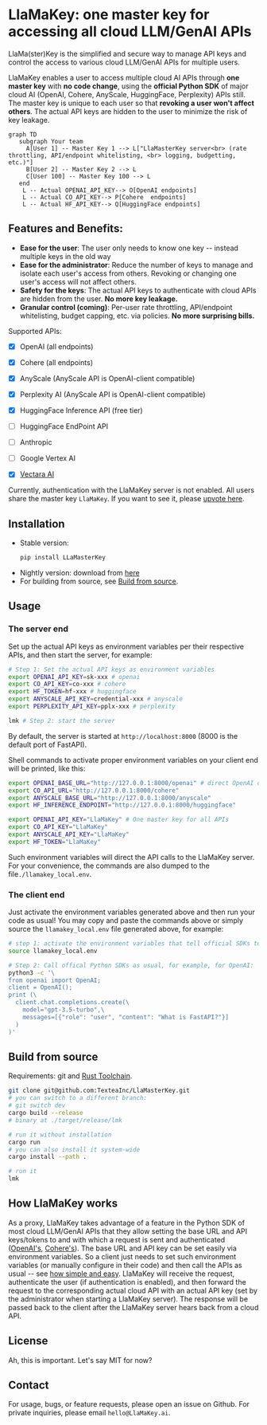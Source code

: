 # LlaMaKey: one master key for accessing all cloud LLM/GenAI APIs

LlaMa(ster)Key is the simplified and secure way to manage API keys and control the access to various cloud LLM/GenAI APIs for multiple users. 

LlaMaKey enables a user to access multiple cloud AI APIs through **one master key** with **no code change**, using the **official Python SDK** of major cloud AI (OpenAI, Cohere, AnyScale, HuggingFace, Perplexity) APIs still. The master key is unique to each user so that **revoking a user won't affect others**. The actual API keys are hidden to the user to minimize the risk of key leakage. 

```mermaid
graph TD
   subgraph Your team
     A[User 1] -- Master Key 1 --> L["LlaMasterKey server<br> (rate throttling, API/endpoint whitelisting, <br> logging, budgetting, etc.)"]
     B[User 2] -- Master Key 2 --> L
     C[User 100] -- Master Key 100 --> L
   end
    L -- Actual OPENAI_API_KEY--> O[OpenAI endpoints]
    L -- Actual CO_API_KEY--> P[Cohere  endpoints]
    L -- Actual HF_API_KEY--> Q[HuggingFace endpoints]
```

## Features and Benefits: 

* **Ease for the user**: The user only needs to know one key -- instead multiple keys in the old way
* **Ease for the administrator**: Reduce the number of keys to manage and isolate each user's access from others. Revoking or changing one user's access will not affect others.
* **Safety for the keys**: The actual API keys to authenticate with cloud APIs are hidden from the user. **No more key leakage.**
* **Granular control (coming)**: Per-user rate throttling, API/endpoint whitelisting, budget capping, etc. via policies. **No more surprising bills.**

Supported APIs:
* [x] OpenAI (all endpoints)
* [x] Cohere (all endpoints)
* [x] AnyScale (AnyScale API is OpenAI-client compatible)
* [x] Perplexity AI (AnyScale API is OpenAI-client compatible)
* [x] HuggingFace Inference API (free tier)
* [ ] HuggingFace EndPoint API
* [ ] Anthropic
* [ ] Google Vertex AI
* [x] [Vectara AI](https://vectara.com/)


Currently, authentication with the LlaMaKey server is not enabled. All users share the master key `LlaMaKey`. If you want to see it, please [upvote here](https://github.com/TexteaInc/LlaMasterKey/issues/6).



## Installation

* Stable version: 
  ```bash
  pip install LLaMasterKey
  ```
* Nightly version: download from [here](https://github.com/TexteaInc/LlaMasterKey/releases/tag/nightly)
* For building from source, see [Build from source](#build-from-source).

## Usage

### The server end
Set up the actual API keys as environment variables per their respective APIs, and then start the server, for example:

```bash
# Step 1: Set the actual API keys as environment variables
export OPENAI_API_KEY=sk-xxx # openai
export CO_API_KEY=co-xxx # cohere
export HF_TOKEN=hf-xxx # huggingface
export ANYSCALE_API_KEY=credential-xxx # anyscale
export PERPLEXITY_API_KEY=pplx-xxx # perplexity

lmk # Step 2: start the server
```

By default, the server is started at `http://localhost:8000` (8000 is the default port of FastAPI).

Shell commands to activate proper environment variables on your client end will be printed, like this:
```bash
export OPENAI_BASE_URL="http://127.0.0.1:8000/openai" # direct OpenAI calls to the LlaMaKey server
export CO_API_URL="http://127.0.0.1:8000/cohere"
export ANYSCALE_BASE_URL="http://127.0.0.1:8000/anyscale"
export HF_INFERENCE_ENDPOINT="http://127.0.0.1:8000/huggingface"

export OPENAI_API_KEY="LlaMaKey" # One master key for all APIs
export CO_API_KEY="LlaMaKey"
export ANYSCALE_API_KEY="LlaMaKey"
export HF_TOKEN="LlaMaKey"
```
Such environment variables will direct the API calls to the LlaMaKey server. For your convenience, the commands are also dumped to the file`./llamakey_local.env`.

###  The client end
Just activate the environment variables generated above and then run your code as usual!
You may copy and paste the commands above or simply source the `llamakey_local.env` file generated above, for example:

```bash
# step 1: activate the environment variables that tell official SDKs to make requests to LlaMaKey server
source llamakey_local.env

# Step 2: Call offical Python SDKs as usual, for example, for OpenAI:
python3 -c '\
from openai import OpenAI;
client = OpenAI();
print (\
  client.chat.completions.create(\
    model="gpt-3.5-turbo",\
    messages=[{"role": "user", "content": "What is FastAPI?"}]
  )
)'
```

## Build from source

Requirements: git and  [Rust Toolchain](https://www.rust-lang.org/tools/install).

```bash
git clone git@github.com:TexteaInc/LlaMasterKey.git
# you can switch to a different branch:
# git switch dev
cargo build --release
# binary at ./target/release/lmk

# run it without installation
cargo run
# you can also install it system-wide
cargo install --path .

# run it
lmk
```

## How LlaMaKey works

As a proxy, LlaMaKey takes advantage of a feature in the Python SDK of most cloud LLM/GenAI APIs that they allow setting the base URL and API keys/tokens to and with which a request is sent and authenticated ([OpenAI's](https://github.com/openai/openai-python/blob/d231d1fa783967c1d3a1db3ba1b52647fff148ac/src/openai/_client.py#L95-L108), [Cohere's](https://github.com/cohere-ai/cohere-python/blob/6e035811ecbf33744a5618946371e0e548eb2e73/cohere/client.py#L86-L87)). The base URL and API key can be set easily via environment variables. So a client just needs to set such environment variables (or manually configure in their code) and then call the APIs as usual -- see [how simple and easy](#the-client-end). LlaMaKey will receive the request, authenticate the user (if authentication is enabled), and then forward the request to the corresponding actual cloud API with an actual API key (set by the administrator when starting a LlaMaKey server). The response will be passed back to the client after the LlaMaKey server hears back from a cloud API.

## License

Ah, this is important. Let's say MIT for now?

## Contact

For usage, bugs, or feature requests, please open an issue on Github. For private inquiries, please email `hello@LlaMaKey.ai`.
